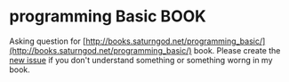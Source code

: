 # programming Basic BOOK
Asking question for [http://books.saturngod.net/programming_basic/](http://books.saturngod.net/programming_basic/) book. Please create the [new issue](https://github.com/saturngod/programming_basic_qa/issues/new) if you don't understand something or something worng in my book.

